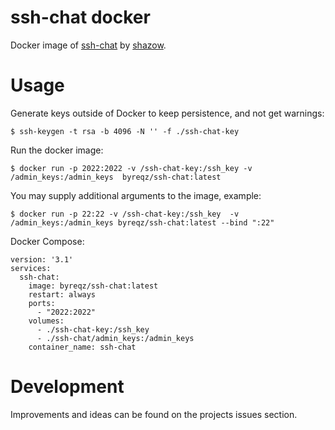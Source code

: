 # ssh-chat docker

Docker image of [ssh-chat](https://github.com/shazow/ssh-chat) by [shazow](https://github.com/shazow).

# Usage

Generate keys outside of Docker to keep persistence, and not get warnings:

```
$ ssh-keygen -t rsa -b 4096 -N '' -f ./ssh-chat-key
```

Run the docker image:

```
$ docker run -p 2022:2022 -v /ssh-chat-key:/ssh_key -v /admin_keys:/admin_keys  byreqz/ssh-chat:latest
```

You may supply additional arguments to the image, example:

```
$ docker run -p 22:22 -v /ssh-chat-key:/ssh_key  -v /admin_keys:/admin_keys byreqz/ssh-chat:latest --bind ":22"
```

Docker Compose: 
```
version: '3.1'
services:
  ssh-chat:
    image: byreqz/ssh-chat:latest
    restart: always
    ports:
      - "2022:2022"
    volumes:
      - ./ssh-chat-key:/ssh_key
      - ./ssh-chat/admin_keys:/admin_keys
    container_name: ssh-chat
```

# Development

Improvements and ideas can be found on the projects issues section. 

